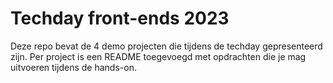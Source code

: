 # Techday front-ends 2023

Deze repo bevat de 4 demo projecten die tijdens de techday gepresenteerd zijn.
Per project is een README toegevoegd met opdrachten die je mag uitvoeren tijdens de hands-on.
